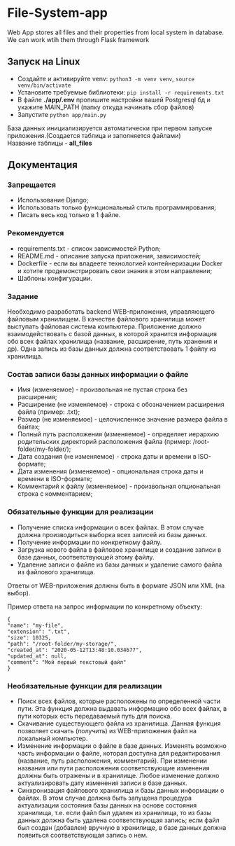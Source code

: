 # File-System-app

Web App stores all files and their properties from local system in database. We can work wtih them through Flask framework

## Запуск на Linux

- Cоздайте и активируйте venv: `python3 -m venv venv`, `source venv/bin/activate`
- Установите требуемые библиотеки: `pip install -r requirements.txt`
- В файле <b>./app/.env</b> пропишите настройки вашей Postgresql бд и укажите MAIN_PATH (папку откуда начинать сбор файлов)
- Запустите `python app/main.py`

База данных инициализируется автоматически при первом запуске приложения.(Создается таблица и заполняется файлами) <br>
Название таблицы - <b>all_files</b>

## Документация

### <b>Запрещается</b>

- Использование Django;
- Использовать только функциональный стиль программирования;
- Писать весь код только в 1 файле.

### <b>Рекомендуется</b>

- requirements.txt - список зависимостей Python;
- README.md - описание запуска приложения, зависимостей;
- Dockerfile - если вы владеете технологией контейнеризации Docker и хотите продемонстрировать свои знания в этом направлении;
- Шаблоны конфигурации.

### <b>Задание</b>

Необходимо разработать backend WEB-приложения, управляющего файловым хранилищем. В качестве файлового хранилища может выступать файловая система компьютера. Приложение должно взаимодействовать с базой данных, в которой хранится информация обо всех файлах хранилища (название, расширение, путь хранения и др). Одна запись из базы данных должна соответствовать 1 файлу из хранилища.

### <b>Состав записи базы данных информации о файле</b>

- Имя (изменяемое) - произвольная не пустая строка без расширения;
- Расширение (не изменяемое) - строка с обозначением расширения файла (пример: .txt);
- Размер (не изменяемое) - целочисленное значение размера файла в байтах;
- Полный путь расположения (изменяемое) - определяет иерархию родительских директорий расположения файла (пример: /root-folder/my-folder/);
- Дата создания (не изменяемое) - строка даты и времени в ISO-формате;
- Дата изменения (изменяемое) - опциональная строка даты и времени в ISO-формате;
- Комментарий к файлу (изменяемое) - произвольная опциональная строка с комментарием;

### <b>Обязательные функции для реализации</b>

- Получение списка информации о всех файлах. В этом случае должна производиться выборка всех записей из базы данных.
- Получение информации по конкретному файлу.
- Загрузка нового файла в файловое хранилище и создание записи в базе данных, соответствующей этому файлу.
- Удаление записи о файле из базы данных и удаление самого файла из файлового хранилища.

Ответы от WEB-приложения должны быть в формате JSON или XML (на выбор).

Пример ответа на запрос информации по конкретному объекту:

    {
    "name": "my-file",
    "extension": ".txt",
    "size": 10325,
    "path": "/root-folder/my-storage/",
    "created_at": "2020-05-12T13:48:10.034677",
    "updated_at": null,
    "comment": "Мой первый текстовый файл"
    }

### <b>Необязательные функции для реализации</b>

- Поиск всех файлов, которые расположены по определенной части пути. Эта функция должна выдавать информацию обо всех файлах, в пути которых есть передаваемый путь для поиска.
- Скачивание существующего файла из хранилища. Данная функция позволяет скачать (получить) из WEB-приложения файл на локальный компьютер.
- Изменение информации о файле в базе данных. Изменять возможно часть информации о файле, которая доступна для редактирования (название, путь расположения, комментарий). При изменении названия или пути расположения соответствующие изменения должны быть отражены и в хранилище. Любое изменение должно актуализировать дату изменения записи в базе данных.
- Синхронизация файлового хранилища и базы данных информации о файлах. В этом случае должна быть запущена процедура актуализации состояния базы данных на основе состояния хранилища, т.е. если файл был удален из хранилища, то из базы данных должна быть удалена соответствующая запись; если файл был создан (добавлен) вручную в хранилище, в базе данных должна появиться соответствующая запись о нем.
